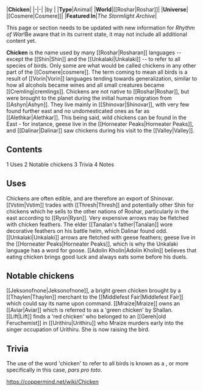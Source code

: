 |**Chicken**|
|-|-|
|by |
|**Type**|Animal|
|**World**|[[Roshar\|Roshar]]|
|**Universe**|[[Cosmere\|Cosmere]]|
|**Featured In**|*The Stormlight Archive*|

This page or section needs to be updated with new information for *Rhythm of War*!Be aware that in its current state, it may not include all additional content yet.

**Chicken** is the name used by many [[Roshar\|Rosharan]] languages -- except the [[Shin\|Shin]] and the [[Unkalaki\|Unkalaki]] -- to refer to all species of birds. Only some are what would be called chickens in any other part of the [[Cosmere\|cosmere]]. The term coming to mean all birds is a result of [[Vorin\|Vorin]] languages tending towards generalization, similar to how all alcohols became wines and all small creatures became [[Cremling\|cremlings]].
Chickens are not native to [[Roshar\|Roshar]], but were brought to the planet during the initial human migration from [[Ashyn\|Ashyn]]. They live mainly in [[Shinovar\|Shinovar]], with very few found further east and no undomesticated ones as far as [[Alethkar\|Alethkar]]. This being said, wild chickens can be found in the East - for instance, geese live in the [[Horneater Peaks\|Horneater Peaks]], and [[Dalinar\|Dalinar]] saw chickens during his visit to the [[Valley\|Valley]].

## Contents

1 Uses
2 Notable chickens
3 Trivia
4 Notes


## Uses
Chickens are often edible, and are therefore an export of Shinovar. [[Vstim\|Vstim]] trades with [[Thresh\|Thresh]] and potentially other Shin for chickens which he sells to the other nations of Roshar, particularly in the east according to [[Rysn\|Rysn]]. Very expensive arrows may be fletched with chicken feathers. The elder [[Tanalan's father\|Tanalan]] wore decorative feathers on his battle helm, which Dalinar found odd. [[Unkalaki\|Unkalaki]] arrows are fletched with geese feathers; geese live in the [[Horneater Peaks\|Horneater Peaks]], which is why the Unkalaki language has a word for goose.
[[Adolin Kholin\|Adolin Kholin]] believes that eating chicken brings good luck and always eats some before his duels.

## Notable chickens
[[Jeksonofnone\|Jeksonofnone]], a bright green chicken brought by a [[Thaylen\|Thaylen]] merchant to the [[Middlefest Fair\|Middlefest Fair]] which could say its name upon command.
[[Mraize\|Mraize]] owns an [[Aviar\|Aviar]] which is referred to as a 'green chicken' by Shallan.
[[Lift\|Lift]] finds a 'red chicken' who belonged to an [[Gereh\|old Feruchemist]] in [[Urithiru\|Urithiru]] who Mraize murders early into the singer occupation of Urithiru. She is now raising the bird.
## Trivia
The use of the word 'chicken' to refer to all birds is known as a , or more specifically in this case, *pars pro toto*.


https://coppermind.net/wiki/Chicken